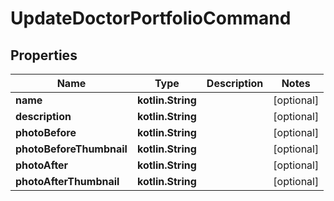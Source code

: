 
# UpdateDoctorPortfolioCommand

## Properties
Name | Type | Description | Notes
------------ | ------------- | ------------- | -------------
**name** | **kotlin.String** |  |  [optional]
**description** | **kotlin.String** |  |  [optional]
**photoBefore** | **kotlin.String** |  |  [optional]
**photoBeforeThumbnail** | **kotlin.String** |  |  [optional]
**photoAfter** | **kotlin.String** |  |  [optional]
**photoAfterThumbnail** | **kotlin.String** |  |  [optional]



